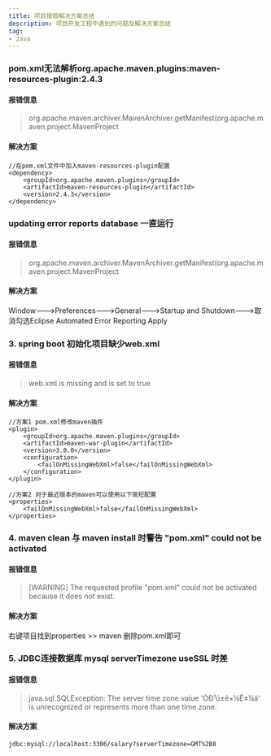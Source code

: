 ```yaml
---
title: 项目报错解决方案总结
description: 项目开发工程中遇到的问题及解决方案总结
tag:
- Java
---
```

### pom.xml无法解析org.apache.maven.plugins:maven-resources-plugin:2.4.3

#### 报错信息
> org.apache.maven.archiver.MavenArchiver.getManifest(org.apache.maven.project.MavenProject  

#### 解决方案  
```
//在pom.xml文件中加入maven-resources-plugin配置
<dependency>
    <groupId>org.apache.maven.plugins</groupId>
    <artifactId>maven-resources-plugin</artifactId>
    <version>2.4.3</version>
</dependency>
```

### updating error reports database 一直运行

#### 报错信息
> org.apache.maven.archiver.MavenArchiver.getManifest(org.apache.maven.project.MavenProject  

#### 解决方案 
Window--->Preferences--->General--->Startup and Shutdown--->取消勾选Eclipse Automated Error Reporting Apply

### 3. spring boot 初始化项目缺少web.xml

#### 报错信息
> web.xml is missing and <failOnMissingWebXml> is set to true	

#### 解决方案 
```
//方案1 pom.xml修改maven插件
<plugin>
    <groupId>org.apache.maven.plugins</groupId>
    <artifactId>maven-war-plugin</artifactId>
    <version>3.0.0</version>
    <configuration>
        <failOnMissingWebXml>false</failOnMissingWebXml>
    </configuration>
</plugin>

//方案2 对于最近版本的maven可以使用以下简短配置
<properties>
    <failOnMissingWebXml>false</failOnMissingWebXml>
</properties>
```

### 4. maven clean 与 maven install 时警告 "pom.xml" could not be activated

#### 报错信息
> [WARNING] The requested profile "pom.xml" could not be activated because it does not exist.

#### 解决方案 

右键项目找到properties >> maven 删除pom.xml即可

### 5. JDBC连接数据库 mysql serverTimezone useSSL 时差

#### 报错信息

> java.sql.SQLException: The server time zone value 'ÖÐ¹ú±ê×¼Ê±¼ä' is unrecognized or represents more than one time zone. 

#### 解决方案

```
jdbc:mysql://localhost:3306/salary?serverTimezone=GMT%2B8
```

